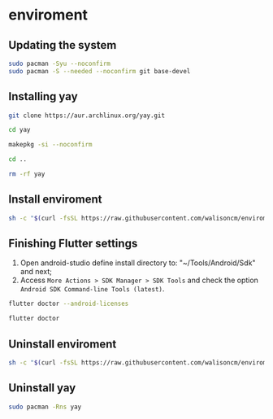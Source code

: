 # enviroment

## Updating the system
```sh
sudo pacman -Syu --noconfirm
sudo pacman -S --needed --noconfirm git base-devel
```

## Installing yay
```sh
git clone https://aur.archlinux.org/yay.git
```
```sh
cd yay
```
```sh
makepkg -si --noconfirm
```
```sh
cd ..
```
```sh
rm -rf yay
```

## Install enviroment
```sh
sh -c "$(curl -fsSL https://raw.githubusercontent.com/walisoncm/enviroment/refs/heads/main/install.sh)"
```

## Finishing Flutter settings

1. Open android-studio define install directory to: "~/Tools/Android/Sdk" and next;
2. Access `More Actions > SDK Manager > SDK Tools` and check the option `Android SDK Command-line Tools (latest)`.

```sh
flutter doctor --android-licenses
```

```sh
flutter doctor
```

## Uninstall enviroment
```sh
sh -c "$(curl -fsSL https://raw.githubusercontent.com/walisoncm/enviroment/refs/heads/main/uninstall.sh)"
```

## Uninstall yay
```sh
sudo pacman -Rns yay
```
